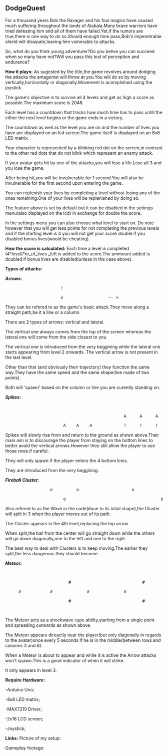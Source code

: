 



## DodgeQuest


For a thousand years Bob the Ravager and his foul magics  have caused much suffering throughout the lands of Alabala.Many brave warriors have tried defeating him and all of them have failed.Yet,if the rumors are true,there is one way to do so.Should enough time pass,Bob's impenetrable shield will dissipate,leaving him vulnerable to attacks.
   
So, what do you think young adventurer?Do you belive you can succeed when so many have not?Will you pass this test of perception and endurance?


**How it plays:**
As sugested by the title,the game revolves around dodging the attacks the antagonist will throw at you.You will do so by moving vertically,horizontally or diagonally.Movement is acomplished using the joystick.

The game's objective is to survive all 4 levels and get as high a score as possible.The maximum score is 2046.

Each level has a countdown that tracks how much time has to pass untill the either the next level begins or the game ends in a victory.

The countdown as well as the level you are on and the number of lives you have are displayed on an lcd screen.The game itself is displayed on an 8x8 LED matrix.

Your character is represented by a blinking red dot on the screen,in contrast to the other red dots that do not blink which represent an enemy attack.

If your avatar gets hit by one of the attacks,you will lose a life.Lose all 3 and you lose the game.

After being hit,you will be invulnerable for 1 second.You will also be invulnerable for the first second upon entering the game.

You can replenish your lives by completing a level without losing any of the ones remaining.One of your lives will be replenished by doing so.

The feature above is set by default but it can be disabled in the settings menu(also displayed on the lcd) in exchange for double the score.

In the settings menu you can also choose what level to start on. Do note however that you will get less points for not completing the previous levels and if the starting level is 4 you will not get your score double if you disabled bonus lives(would be cheating).

**How the score is calculated:**
Each time a level is completed  (4^level)*nr_of_lives _left is added to the score.The ammount added is doubled if bonus lives are disabled(unless in the case above).

**Types of attacks:**

  ***Arrows***:  
  <pre>                     !                       </pre>
  <pre>                     v                 -- >   </pre>
 
They can be refered to as the game's basic attack.They move along a straight path,be it a line or a column.

There are 2 types of arrows: vertical and lateral.

The vertical one always comes from the top of the screen whereas the lateral one will come from the side closest to you.

The vertical one is introduced from the very beggining while the lateral one starts appearing from level 2 onwards. The vertical arrow is not present in the last level.
 
Other than that (and obviously their trajectory) they function the same way.They have the same speed and the same shape(line made of two points).

Both will 'spawn' based on the column or line you are curently standing on.


***Spikes:*** 
 <pre>                                                                         A     A     A      </pre>                                  <pre>                                             A     A     A               !     !     !      </pre>
 <pre>                      A    A    A            !     !     !               !     !     !      </pre>                                

Spikes will slowly rise from and return to the ground as shown above.Their main aim is to discourage the player from staying on the bottom lines to better avoid the vertical arrows.However they still allow the player to use those rows if careful.

They will only spawn if the player enters the 4 bottom lines.

They are introduced from the very beggining.


***Fireball Cluster:***
<pre>                 o         o                    o                     o       </pre>
<pre>                      o                                    o                  </pre>      

Also refered to as the Wave in the code(doue to its inital shape),the Cluster will split in 3 when the player moves out of its path.

The Cluster appears in the 4th level,replacing the top arrow.

When split,the ball from the center will go straight down while the others will go down diagonally,one to the left and one to the right.

The best way to deal with Clusters is to keep moving.The earlier they split,the less dangerous they should become.


***Meteor:***
<pre>                                                            #              </pre>
<pre>                        #                           #              #            </pre>
<pre>     #           #             #             #                            #          </pre>
<pre>                        #                           #              #            </pre>
<pre>                                                            #              </pre>

The Meteor acts as a shockwave-type ability,starting from a single point and spreading outwards as shown above.

The Meteor appears direactly near the player(but only diagonally in regards to the avatar)once every 5 seconds if he is in the middle(between rows and columns 3 and 6).

When a Meteor is about to appear and while it is active the Arrow attacks won't spawn.This is a good indicator of when it will strike.

It only appears in level 3.


**Require Hardware:**

-Arduino Uno;

-8x8 LED matrix;

-MAX7219 Driver;

-2x16 LCD screen;

-Joystick;

**Links:**
Picture of my setup:

Gameplay footage:

